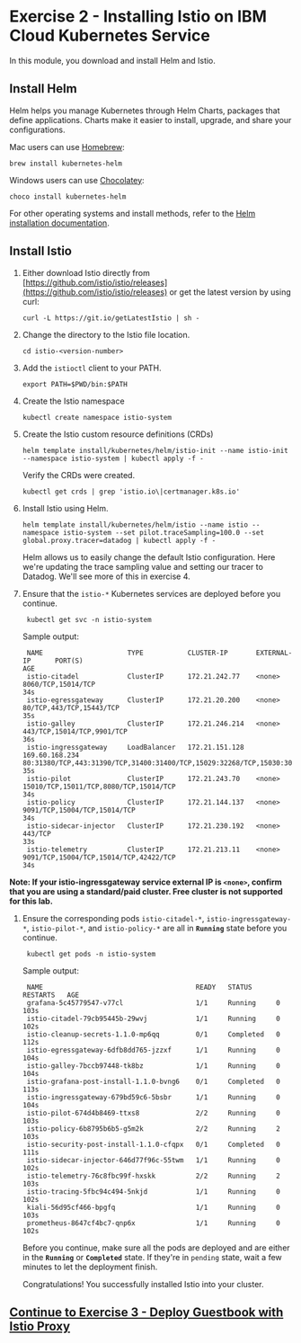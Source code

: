 # Exercise 2 - Installing Istio on IBM Cloud Kubernetes Service

In this module, you download and install Helm and Istio.

## Install Helm

Helm helps you manage Kubernetes through Helm Charts, packages that define applications. Charts make it easier to install, upgrade, and share your configurations.

Mac users can use [Homebrew](https://brew.sh/):

```text
brew install kubernetes-helm
```

Windows users can use [Chocolatey](https://chocolatey.org/):

```text
choco install kubernetes-helm
```

For other operating systems and install methods, refer to the [Helm installation documentation](https://github.com/helm/helm#install).

## Install Istio

1. Either download Istio directly from [https://github.com/istio/istio/releases](https://github.com/istio/istio/releases) or get the latest version by using curl:

   ```text
   curl -L https://git.io/getLatestIstio | sh -
   ```

2. Change the directory to the Istio file location.

   ```text
   cd istio-<version-number>
   ```

3. Add the `istioctl` client to your PATH.

   ```text
   export PATH=$PWD/bin:$PATH
   ```

4. Create the Istio namespace

   ```text
   kubectl create namespace istio-system
   ```

5. Create the Istio custom resource definitions \(CRDs\)

   ```text
   helm template install/kubernetes/helm/istio-init --name istio-init --namespace istio-system | kubectl apply -f -
   ```

   Verify the CRDs were created.

   ```text
   kubectl get crds | grep 'istio.io\|certmanager.k8s.io'
   ```

6. Install Istio using Helm.

   ```text
   helm template install/kubernetes/helm/istio --name istio --namespace istio-system --set pilot.traceSampling=100.0 --set global.proxy.tracer=datadog | kubectl apply -f -
   ```

   Helm allows us to easily change the default Istio configuration. Here we're updating the trace sampling value and setting our tracer to Datadog. We'll see more of this in exercise 4.

7. Ensure that the `istio-*` Kubernetes services are deployed before you continue.

   ```text
    kubectl get svc -n istio-system
   ```

   Sample output:

   ```text
    NAME                     TYPE           CLUSTER-IP       EXTERNAL-IP      PORT(S)                                                                                                                                      AGE
    istio-citadel            ClusterIP      172.21.242.77    <none>           8060/TCP,15014/TCP                                                                                                                           34s
    istio-egressgateway      ClusterIP      172.21.20.200    <none>           80/TCP,443/TCP,15443/TCP                                                                                                                     35s
    istio-galley             ClusterIP      172.21.246.214   <none>           443/TCP,15014/TCP,9901/TCP                                                                                                                   36s
    istio-ingressgateway     LoadBalancer   172.21.151.128   169.60.168.234   80:31380/TCP,443:31390/TCP,31400:31400/TCP,15029:32268/TCP,15030:30743/TCP,15031:32200/TCP,15032:31341/TCP,15443:31059/TCP,15020:31039/TCP   35s
    istio-pilot              ClusterIP      172.21.243.70    <none>           15010/TCP,15011/TCP,8080/TCP,15014/TCP                                                                                                       34s
    istio-policy             ClusterIP      172.21.144.137   <none>           9091/TCP,15004/TCP,15014/TCP                                                                                                                 34s
    istio-sidecar-injector   ClusterIP      172.21.230.192   <none>           443/TCP                                                                                                                                      33s
    istio-telemetry          ClusterIP      172.21.213.11    <none>           9091/TCP,15004/TCP,15014/TCP,42422/TCP                                                                                                       34s
   ```

**Note: If your istio-ingressgateway service external IP is `<none>`, confirm that you are using a standard/paid cluster. Free cluster is not supported for this lab.**

1. Ensure the corresponding pods `istio-citadel-*`, `istio-ingressgateway-*`, `istio-pilot-*`, and `istio-policy-*` are all in **`Running`** state before you continue.

   ```text
    kubectl get pods -n istio-system
   ```

   Sample output:

   ```text
    NAME                                      READY   STATUS      RESTARTS   AGE
    grafana-5c45779547-v77cl                  1/1     Running     0          103s
    istio-citadel-79cb95445b-29wvj            1/1     Running     0          102s
    istio-cleanup-secrets-1.1.0-mp6qq         0/1     Completed   0          112s
    istio-egressgateway-6dfb8dd765-jzzxf      1/1     Running     0          104s
    istio-galley-7bccb97448-tk8bz             1/1     Running     0          104s
    istio-grafana-post-install-1.1.0-bvng6    0/1     Completed   0          113s
    istio-ingressgateway-679bd59c6-5bsbr      1/1     Running     0          104s
    istio-pilot-674d4b8469-ttxs8              2/2     Running     0          103s
    istio-policy-6b8795b6b5-g5m2k             2/2     Running     2          103s
    istio-security-post-install-1.1.0-cfqpx   0/1     Completed   0          111s
    istio-sidecar-injector-646d77f96c-55twm   1/1     Running     0          102s
    istio-telemetry-76c8fbc99f-hxskk          2/2     Running     2          103s
    istio-tracing-5fbc94c494-5nkjd            1/1     Running     0          102s
    kiali-56d95cf466-bpgfq                    1/1     Running     0          103s
    prometheus-8647cf4bc7-qnp6x               1/1     Running     0          102s
   ```

   Before you continue, make sure all the pods are deployed and are either in the **`Running`** or **`Completed`** state. If they're in `pending` state, wait a few minutes to let the deployment finish.

   Congratulations! You successfully installed Istio into your cluster.

## [Continue to Exercise 3 - Deploy Guestbook with Istio Proxy](exercise-3.md)

